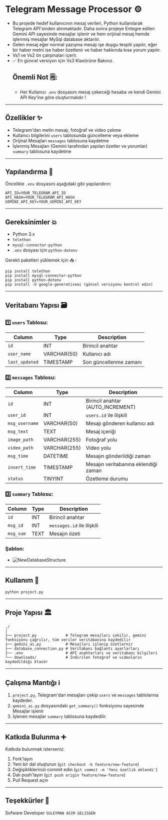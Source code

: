 
# **Telegram Message Processor ⚙️**  
* Bu projede hedef kullanıcının mesaj verileri, Python kullanılarak Telegram API'sinden alınmaktadır. Daha sonra projeye Entegre edilen Gemini API sayesinde mesajlar işlenir ve hem orijinal mesaj hemde işlenmiş mesajlar MySql database aktarılır.
* Gelen mesaj eğer normal yazışma mesajı işe duygu tespiti yapılır, eğer bir haber metni ise haber özetlenir ve haber hakkında kısa yorum yapılır.
* Vs1 ve Vs2 ön çalışmaları içerir.
* ✅ En güncel versiyon için Vs3 Klasörüne Bakınız.
    ## Önemli Not 🗒️:
    * Her Kullanıcı `.env` dosyasını mesaj çekeceği hesaba ve kendi Gemini API Key'ine göre oluşturmalıdır !
---

## **Özellikler ✨**  
- Telegram'dan metin mesajı, fotoğraf ve video çekme  
- Kullanıcı bilgilerini `users` tablosunda güncelleme veya ekleme  
- Orijinal Mesajları `messages` tablosuna kaydetme  
- İşlenmiş Mesajları (Gemini tarafından yapılan özetler ve yorumlar) `summary` tablosuna kaydetme  

---

## **Yapılandırma 📐**  
Öncelikle `.env` dosyasını aşağıdaki gibi yapılandırın:  
```env
API_ID=YOUR_TELEGRAM_API_ID
API_HASH=YOUR_TELEGRAM_API_HASH
GEMINI_API_KEY=YOUR_GEMINI_API_KEY
```

---

## **Gereksinimler 💥**  
- Python 3.x  
- `telethon`  
- `mysql-connector-python`  
- `.env` dosyası için `python-dotenv`  

Gerekli paketleri yüklemek için 📥 :  
```terminal
pip install telethon
pip install mysql-connector-python
pip install python-dotenv
pip install -U google-generativeai (güncel versiyonu kontrol edin)
```

---

## **Veritabanı Yapısı 🗃️**  
### 1️⃣ `users` Tablosu:  
| Column        | Type        | Description                        |
|---------------|-------------|------------------------------------|
| `id`          | INT         | Birincil anahtar                    |
| `user_name`   | VARCHAR(50) | Kullanıcı adı                       |
| `last_updated`| TIMESTAMP   | Son güncellenme zamanı               |  

### 2️⃣ `messages` Tablosu:  
| Column        | Type        | Description                        |
|---------------|-------------|------------------------------------|
| `id`          | INT         | Birincil anahtar (AUTO_INCREMENT)   |
| `user_id`     | INT         | `users.id` ile ilişkili             |
| `msg_username`| VARCHAR(50) | Mesajı gönderen kullanıcı adı       |
| `msg_text`    | TEXT        | Mesaj içeriği                       |
| `image_path`  | VARCHAR(255)| Fotoğraf yolu                       |
| `video_path`  | VARCHAR(255)| Video yolu                          |
| `msg_time`    | DATETIME    | Mesajın gönderildiği zaman          |
| `insert_time` | TIMESTAMP   | Mesajın veritabanına eklendiği zaman|
| `status`      | TINYINT     | Özetleme durumu                     |  

### 3️⃣ `summary` Tablosu:  
| Column        | Type        | Description                        |
|---------------|-------------|------------------------------------|
| `id`          | INT         | Birincil anahtar                    |
| `msg_id`      | INT         | `messages.id` ile ilişkili           |
| `msg_sum`     | TEXT        | Mesajın özeti                       |  

### Şablon:
* ![NewDatabaseStructure](https://github.com/user-attachments/assets/f827489c-fb63-4897-9b5d-ff067331a264)

---

## **Kullanım 🌟**  
```terminal
python project.py
```

---

## **Proje Yapısı 🏛️**  
```plaintext
./
│
├── project.py             # Telegram mesajları çekilir, gemini fonksiyonu çağrılır, tüm veriler veritabanına kaydedilir
├── gemini_ai.py           # Mesajları işlenip özetlernir 
├── database_connection.py # Veritabanı bağlantı ayarlarları
├── .env                   # API anahtarları ve veritabanı bilgileri
└── downloads/             # İndirilen fotoğraf ve videoların kaydedildiği klasör
```

---

## **Çalışma Mantığı ℹ️**  
1. `project.py`, Telegram'dan mesajları çekip `users` ve `messages` tablolarına kaydeder.  
2. `gemini_ai.py` dosyasındaki `get_summary()` fonksiyonu sayesinde Mesajlar işlenir 
3.  İşlenen mesajlar `summary` tablosuna kaydedilir. 

---

## **Katkıda Bulunma ➕**  
Katkıda bulunmak isterseniz:  
1. Fork'layın  
2. Yeni bir dal oluşturun (`git checkout -b feature/new-feature`)  
3. Değişikliklerinizi commit edin (`git commit -m 'Yeni özellik eklendi'`)  
4. Dalı push'layın (`git push origin feature/new-feature`)  
5. Pull Request açın  

---

## **Teşekkürler 🌷**  
Sofware Developer `SULEYMAN ASIM GELISGEN`

  
